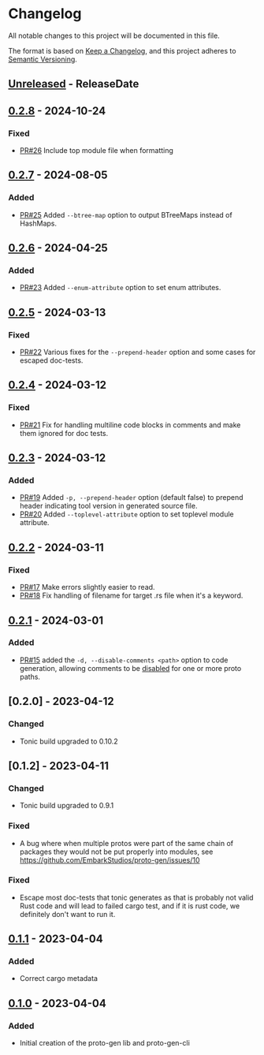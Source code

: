 <!-- markdownlint-disable blanks-around-headings blanks-around-lists no-duplicate-heading -->

# Changelog

All notable changes to this project will be documented in this file.

The format is based on [Keep a Changelog](https://keepachangelog.com/en/1.0.0/),
and this project adheres to [Semantic Versioning](https://semver.org/spec/v2.0.0.html).

<!-- next-header -->
## [Unreleased] - ReleaseDate
## [0.2.8] - 2024-10-24
### Fixed
- [PR#26](https://github.com/EmbarkStudios/proto-gen/pull/26) Include top module file when formatting
## [0.2.7] - 2024-08-05
### Added
- [PR#25](https://github.com/EmbarkStudios/proto-gen/pull/25) Added `--btree-map` option to output BTreeMaps instead of HashMaps.

## [0.2.6] - 2024-04-25
### Added
- [PR#23](https://github.com/EmbarkStudios/proto-gen/pull/23) Added `--enum-attribute` option to set enum attributes.

## [0.2.5] - 2024-03-13
### Fixed
- [PR#22](https://github.com/EmbarkStudios/proto-gen/pull/22) Various fixes for the `--prepend-header` option and some cases for escaped doc-tests.
## [0.2.4] - 2024-03-12
### Fixed
- [PR#21](https://github.com/EmbarkStudios/proto-gen/pull/21) Fix for handling multiline code blocks in comments and make them ignored for doc tests.
## [0.2.3] - 2024-03-12
### Added
- [PR#19](https://github.com/EmbarkStudios/proto-gen/pull/19) Added `-p, --prepend-header` option (default false) to prepend header indicating tool version in generated source file.
- [PR#20](https://github.com/EmbarkStudios/proto-gen/pull/20) Added `--toplevel-attribute` option to set toplevel module attribute.
## [0.2.2] - 2024-03-11
### Fixed
- [PR#17](https://github.com/EmbarkStudios/proto-gen/pull/17) Make errors slightly easier to read.
- [PR#18](https://github.com/EmbarkStudios/proto-gen/pull/18) Fix handling of filename for target .rs file when it's a keyword.
## [0.2.1] - 2024-03-01
### Added
- [PR#15](https://github.com/EmbarkStudios/proto-gen/pull/15) added the `-d, --disable-comments <path>` option to code generation, allowing comments to be [disabled](https://docs.rs/prost-build/latest/prost_build/struct.Config.html#method.disable_comments) for one or more proto paths.

## [0.2.0] - 2023-04-12
### Changed
- Tonic build upgraded to 0.10.2
## [0.1.2] - 2023-04-11
### Changed
- Tonic build upgraded to 0.9.1
### Fixed
- A bug where when multiple protos were part of the same chain
of packages they would not be put properly into modules, see <https://github.com/EmbarkStudios/proto-gen/issues/10>
### Fixed
- Escape most doc-tests that tonic generates as that is probably not valid Rust code
and will lead to failed cargo test, and if it is rust code, we definitely don't want to run it.
## [0.1.1] - 2023-04-04
### Added
- Correct cargo metadata
## [0.1.0] - 2023-04-04
### Added
- Initial creation of the proto-gen lib and proto-gen-cli

<!-- next-url -->
[Unreleased]: https://github.com/EmbarkStudios/proto-gen/compare/0.2.8...HEAD
[0.2.8]: https://github.com/EmbarkStudios/proto-gen/compare/0.2.7...0.2.8
[0.2.7]: https://github.com/EmbarkStudios/proto-gen/compare/0.2.6...0.2.7
[0.2.6]: https://github.com/EmbarkStudios/proto-gen/compare/0.2.5...0.2.6
[0.2.5]: https://github.com/EmbarkStudios/proto-gen/compare/0.2.4...0.2.5
[0.2.4]: https://github.com/EmbarkStudios/proto-gen/compare/0.2.3...0.2.4
[0.2.3]: https://github.com/EmbarkStudios/proto-gen/compare/0.2.2...0.2.3
[0.2.2]: https://github.com/EmbarkStudios/proto-gen/compare/0.2.1...0.2.2
[0.2.1]: https://github.com/EmbarkStudios/proto-gen/compare/0.1.1...0.2.1
[0.1.1]: https://github.com/EmbarkStudios/proto-gen/compare/0.1.0...0.1.1
[0.1.0]: https://github.com/EmbarkStudios/proto-gen/releases/tag/0.1.0
